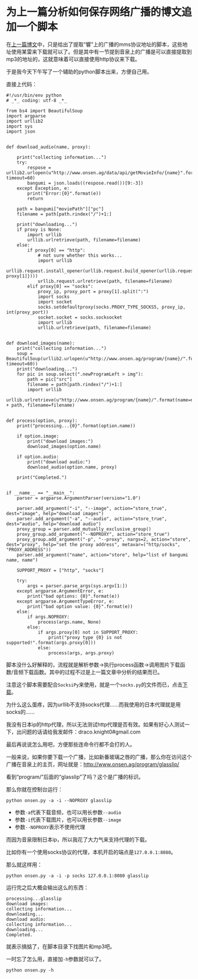 ﻿为上一篇分析如何保存网络广播的博文追加一个脚本
============================

在[上一篇博文](http://blog.e10t.net/how-to-save-internet-radio/)中，只是给出了提取“響”上的广播的mms协议地址的脚本，这些地址使用某雷来下载就可以了。但是其中有一节提到音泉上的广播是可以直接提取到mp3的地址的，这就意味着可以直接使用http协议来下载。

于是我今天下午写了一个辅助的python脚本出来，方便自己用。

直接上代码：

```language-python
#!/usr/bin/env python
# _*_ coding: utf-8 _*_

from bs4 import BeautifulSoup
import argparse
import urllib2
import sys
import json


def download_audio(name, proxy):

    print("collecting information...")
    try:
        respose = urllib2.urlopen(u"http://www.onsen.ag/data/api/getMovieInfo/{name}".format(name=name), timeout=60)
        bangumi = json.loads((respose.read())[9:-3])
    except Exception, e:
        print("Error:{0}".format(e))
        return

    path = bangumi["moviePath"]["pc"]
    filename = path[path.rindex("/")+1:]

    print("downloading...")
    if proxy is None:
        import urllib
        urllib.urlretrieve(path, filename=filename)
    else:
        if proxy[0] == "http":
            # not sure whether this works...
            import urllib
            urllib.request.install_opener(urllib.request.build_opener(urllib.request.ProxyHandler({"http": proxy[1]})))
            urllib.request.urlretrieve(path, filename=filename)
        elif proxy[0] == "socks":
            proxy_ip, proxy_port = proxy[1].split(":")
            import socks
            import socket
            socks.setdefaultproxy(socks.PROXY_TYPE_SOCKS5, proxy_ip, int(proxy_port))
            socket.socket = socks.socksocket
            import urllib
            urllib.urlretrieve(path, filename=filename)


def download_images(name):
    print("collecting information...")
    soup = BeautifulSoup(urllib2.urlopen(u"http://www.onsen.ag/program/{name}/".format(name=name), timeout=60))
    print("downloading...")
    for pic in soup.select(".newProgramLeft > img"):
        path = pic["src"]
        filename = path[path.rindex("/")+1:]
        import urllib
        urllib.urlretrieve(u"http://www.onsen.ag/program/{name}/".format(name=name) + path, filename=filename)


def process(option, proxy):
    print("processing...{0}".format(option.name))

    if option.image:
        print("download images:")
        download_images(option.name)

    if option.audio:
        print("download audio:")
        download_audio(option.name, proxy)

    print("Completed.")


if __name__ == "__main__":
    parser = argparse.ArgumentParser(version="1.0")

    parser.add_argument("-i", "--image", action="store_true", dest="image", help="download images")
    parser.add_argument("-a", "--audio", action="store_true", dest="audio", help="download audio")
    proxy_group = parser.add_mutually_exclusive_group()
    proxy_group.add_argument("--NOPROXY", action="store_true")
    proxy_group.add_argument("-p", "--proxy", nargs=2, action="store", dest="proxy", help="set the proxy address", metavar=("http/socks", "PROXY_ADDRESS"))
    parser.add_argument("name", action="store", help="list of bangumi name, name")

    SUPPORT_PROXY = ["http", "socks"]

    try:
        args = parser.parse_args(sys.argv[1:])
    except argparse.ArgumentError, e:
        print("bad options: {0}".format(e))
    except argparse.ArgumentTypeError, e:
        print("bad option value: {0}".format(e))
    else:
        if args.NOPROXY:
            process(args.name, None)
        else:
            if args.proxy[0] not in SUPPORT_PROXY:
                print("proxy type {0} is not supported!".format(args.proxy[0]))
            else:
                process(args, args.proxy)
```

脚本没什么好解释的，流程就是解析参数→执行process函数→调用图片下载函数/音频下载函数。其中的过程不过是上一篇文章中分析的结果而已。

注意这个脚本需要配合`SocksiPy`来使用，就是一个`socks.py`的文件而已，点击[下载](http://sourceforge.net/projects/socksipy/files/latest/download)。

为什么这么蛋疼，因为urllib不支持socks代理……而我使用的日本代理就是用socks的……

我没有日本ip的http代理，所以无法测试http代理是否有效。如果有好心人测试一下，出问题的话请给我发邮件：draco.knight0#gmail.com

最后再说说怎么用吧，方便那些连命令行都不会打的人。

一般来说，如果你要下载一个广播，比如新番玻璃之唇的广播，那么你在访问这个广播在音泉上的主页，网址就是：http://www.onsen.ag/program/glasslip/

看到“program/”后面的“glasslip”了吗？这个是广播的标识。

那么你就在控制台运行：

```language-bash
python onsen.py -a -i --NOPROXY glasslip
```

* 参数`-a`代表下载音频，也可以用长参数`--audio`
* 参数`-i`代表下载图片，也可以用长参数`--image`
* 参数`--NOPROXY`表示不使用代理

而因为音泉限制日本ip，所以我花了大力气来支持代理的下载。

比如你有一个使用socks协议的代理，本机开启的端点是`127.0.0.1:8080`。

那么就这样用：

```language-bash
python onsen.py -a -i -p socks 127.0.0.1:8080 glasslip
```

运行完之后大概会输出这么的东西：

```language-bash
processing...glasslip
download images:
collecting information...
downloading...
download audio:
collecting information...
downloading...
Completed.
```

就表示搞掂了，在脚本目录下找图片和mp3吧。

一时忘了怎么用，直接加`-h`参数就可以了。

```language-bash
python onsen.py -h
```